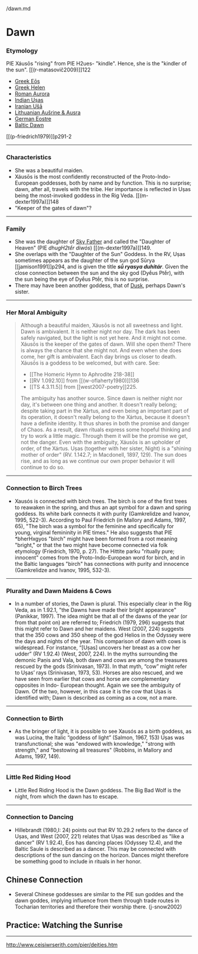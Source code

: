 /dawn.md
# Dawn
### Etymology

PIE Xáusōs "rising" from PIE H2ues- "kindle".  Hence, she is the "kindler of the sun".
[[(r-matasovič2009)]]122

- [Greek Eōs](dawn-greek.md)
- [Greek Helen](helen.md)
- [Roman Aurora](dawn-roman.md)
- [Indian Uṣas](dawn-indian.md)
- [Iranian Ušā](dawn-iranian.md)
- [Lithuanian Aušrine & Ausra](dawn-lithuanian.md)
- [German Eostre](dawn-german.md)
- [Baltic Dawn](dawn-baltic.md)


[[(p-friedrich1979)]]p291-2

---

### Characteristics

- She was a beautiful maiden.
- Xáusōs is the most confidently reconstructed of the Proto-Indo-European goddesses, both by name and by function. This is no surprise; dawn, after all, travels with the tribe. Her importance is reflected in Uṣas being the most-invoked goddess in the Rig Veda. [[(m-dexter1997a)]]148
- "Keeper of the gates of dawn"?

---

### Family
- She was the daughter of [Sky Father](day-sky-father.md) and  called the "Daughter of Heaven" (PIE *dhugH2tḗr diwós*) [[(m-dexter1997a)]]149.
- She overlaps with the "Daughter of the Sun" Goddess. In the RV, Uṣas sometimes appears as the daughter of the sun god Sūrya [[jamison1991]]p294, and is given the title ***sū́ ryasya duhitár***. Given the close connection between the sun and the sky god (Dyḗus Ptḗr), with the sun being the eye of Dyḗus Ptḗr, this is no surprise.
- There may have been another goddess, that of [Dusk](dusk.md), perhaps Dawn's sister.

---

### Her Moral Ambiguity

> Although a beautiful maiden, Xáusōs is not all sweetness and light. Dawn is ambivalent. It is neither night nor day. The dark has been safely navigated, but the light is not yet here. And it might not come. Xáusōs is the keeper of the gates of dawn. Will she open them? There is always the chance that she might not. And even when she does come, her gift is ambivalent. Each day brings us closer to death. Xáusōs is  a goddess to be welcomed, but with care. See:
> - [[The Homeric Hymn to Aphrodite 218-38]]
> - [[RV 1.092.10]] from [[(w-oflaherty1980)]]136
> - [[TS 4.3.11.5]] from [[west2007-poetry]]225.
> 
> The ambiguity has another source. Since dawn is neither night nor day, it's between one thing and another. It doesn't really belong; despite taking part in the Xártus, and even being an important part of its operation, it doesn't really belong to the Xártus, because it doesn't have a definite identity. It thus shares in both the promise and danger of Chaos. As a result, dawn rituals express some hopeful thinking and try to work a little magic. Through them it will be the promise we get, not the danger.
> Even with the ambiguity, Xáusōs is an upholder of order, of the Xártus. Uṣas (together with her sister, Night) is a "shining mother of order" (RV. 1.142.7; in Macdonell, 1897, 129). The sun does rise, and as long as we continue our own proper behavior it will continue to do so.

---

### Connection to Birch Trees
- Xausós is connected with birch trees. The birch is one of the first trees to reawaken in the spring, and thus an apt symbol for a dawn and spring goddess. Its white bark connects it with purity (Gamkrelidze and Ivanov, 1995, 522-3). According to Paul Friedrich (in Mallory and Adams, 1997, 65), "The birch was a symbol for the feminine and specifically for young, virginal femininity in PIE times." He also suggests that PIE *bherHxgyos "birch" might have been formed from a root meaning "bright," or that the two might have become connected via folk etymology (Friedrich, 1970, p. 27). The Hittite parku "ritually pure; innocent" comes from the Proto-Indo-European word for birch, and in the Baltic languages "birch" has connections with purity and innocence (Gamkrelidze and Ivanov, 1995, 532-3).

---

### Plurality and Dawn Maidens & Cows
- In a number of stories, the Dawn is plural. This especially clear in the Rig Veda, as in 1.92.1, "the Dawns have made their bright appearance" (Panikkar, 1997). The idea might be that all of the dawns of the year (or from that point on) are referred to; Friedrich (1979, 296) suggests that this might refer to Dawn and her maidens. West (2007, 224) suggests that the 350 cows and 350 sheep of the god Helios in the Odyssey were the days and nights of the year. This comparison of dawn with cows is widespread. For instance, “[Uṣas] uncovers her breast as a cow her udder” (RV 1.92.4) (West, 2007, 224). In the myths surrounding the demonic Paṇis and Vala, both dawn and cows are among the treasures rescued by the gods (Srinivasan, 1973). In that myth, “cow” might refer to Uṣas’ rays (Srinivasan, 1973, 53). Horses are also rescued, and we have seen from earlier that cows and horse are complementary opposites in Indo- European thought. Again we see the ambiguity of Dawn. Of the two, however, in this case it is the cow that Uṣas is identified with; Dawn is described as coming as a cow, not a mare.

---

### Connection to Birth
- As the bringer of light, it is possible to see Xausós as a birth goddess, as was Lucina, the Italic “goddess of light” (Salmon, 1967, 153) Uṣas was transfunctional; she was "endowed with knowledge," "strong with strength," and "bestowing all treasures" (Robbins, in Mallory and Adams, 1997, 149).
   
---
   
### Little Red Riding Hood
- Little Red Riding Hood is the Dawn goddess. The Big Bad Wolf is the night, from which the dawn has to escape.

--- 

### Connection to Dancing
- Hillebrandt (1980,I: 24) points out that RV 10.29.2 refers to the dance of Uṣas, and West (2007, 221) relates that Uṣas was described as "like a dancer" (RV 1.92.4), Eos has dancing places (Odyssey 12.4), and the Baltic Saule is described as a dancer. This may be connected with descriptions of the sun dancing on the horizon. Dances might therefore be something good to include in rituals in her honor.

## Chinese Connection
- Several Chinese goddesses are similar to the PIE sun goddes and the dawn goddes, implying influence from them through trade routes in Tocharian territories and therefore their worship there. (j-snow2002)

## Practice: Watching the Sunrise
   
   
---
http://www.ceisiwrserith.com/pier/deities.htm